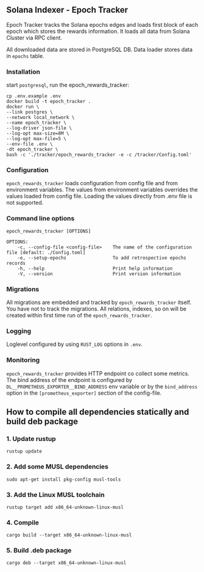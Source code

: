## Solana Indexer - Epoch Tracker

Epoch Tracker tracks the Solana epochs edges and loads first block of each epoch which stores the rewards information. It loads all data from Solana Cluster via RPC client.

All downloaded data are stored in PostgreSQL DB. Data loader stores data in `epochs` table.

### Installation
start `postgresql`, run the epoch_rewards_tracker:

```
cp .env.example .env
docker build -t epoch_tracker .
docker run \
--link postgres \
--network local_network \
--name epoch_tracker \
--log-driver json-file \
--log-opt max-size=8M \
--log-opt max-file=5 \
--env-file .env \
-dt epoch_tracker \
bash -c './tracker/epoch_rewards_tracker -e -c /tracker/Config.toml'
```

### Configuration
`epoch_rewards_tracker` loads configuration from config file and from environment variables. The values from environment variables overrides the values loaded from config file. Loading the values directly from .env file is not supported.

### Command line options
```
epoch_rewards_tracker [OPTIONS]

OPTIONS:
    -c, --config-file <config-file>    The name of the configuration file [default: ./Config.toml]
    -e, --setup-epochs                 To add retrospective epochs records
    -h, --help                         Print help information
    -V, --version                      Print version information
```

### Migrations
All migrations are embedded and tracked by `epoch_rewards_tracker` itself. You have not to track the migrations.
All relations, indexes, so on will be created within first time run of the `epoch_rewards_tracker`.

### Logging
Loglevel configured by using `RUST_LOG` options in `.env`.

### Monitoring
`epoch_rewards_tracker` provides HTTP endpoint co collect some metrics. The bind address of the endpoint is configured by `DL__PROMETHEUS_EXPORTER__BIND_ADDRESS` env variable or by the `bind_address` option in the `[prometheus_exporter]` section of the config-file.



## How to compile all dependencies statically and build deb package

### 1. Update rustup
```
rustup update 
```
### 2. Add some MUSL dependencies
```
sudo apt-get install pkg-config musl-tools
```
### 3. Add the Linux MUSL toolchain
```
rustup target add x86_64-unknown-linux-musl
```
### 4. Compile
```
cargo build --target x86_64-unknown-linux-musl
```

### 5. Build .deb package
```
cargo deb --target x86_64-unknown-linux-musl
```